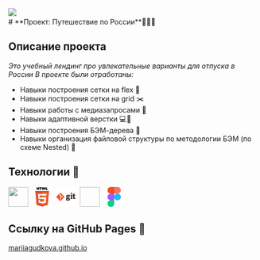 <div id="header" text-align="center">
  <img src="https://media.giphy.com/media/DQ8fT85PAQxwAMLOI9/giphy.gif">
</div>
# **Проект: Путешествие по России**🚂🌲🗻

## **Описание проекта**
*Это учебный лендинг про увлекательные варианты для отпуска в России*
*В проекте были отработаны:*

* Навыки построения сетки на flex 📐
* Навыки построения сетки на grid ✂️
* Навыки работы с медиазапросами 🔧
* Навыки адаптивной верстки 💻📱
* Навыки построения БЭМ-дерева 🌵 
* Навыки организация файловой структуры по методологии БЭМ (по схеме Nested) 📁

## **Технологии** :microscope:
<div>
    <img src="https://github.com/devicons/devicon/blob/master/icons/css3/css3-original-wordmark" width="40" height="40">&nbsp;
    <img src="https://github.com/devicons/devicon/blob/master/icons/html5/html5-original-wordmark.svg" width="40" height="40">&nbsp;
    <img src="https://github.com/devicons/devicon/blob/master/icons/git/git-original-wordmark.svg" width="40" height="40">&nbsp;
    <img scr="https://github.com/devicons/devicon/blob/master/icons/github/github-original-wordmark.svg" width="40" height="40">&nbsp;
    <img src="https://github.com/devicons/devicon/blob/master/icons/figma/figma-original.svg" width="40" height="40">&nbsp;
</div>

## **Cсылку на GitHub Pages** :tada:
[mariiagudkova.github.io](https://mariiagudkova.github.io/russian-travel/index.html)
<img src="https://komarev.com/ghpvc/?username=your-github-username&style=flat-square&color=ff69b4" alt=""/>

